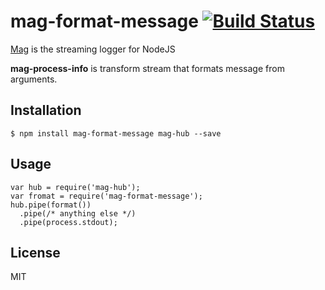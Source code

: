 # mag-format-message [![Build Status](https://travis-ci.org/mahnunchik/mag-format-message.svg)](https://travis-ci.org/mahnunchik/mag-format-message)

[Mag](https://github.com/mahnunchik/mag) is the streaming logger for NodeJS

**mag-process-info** is transform stream that formats message from arguments.

## Installation

```
$ npm install mag-format-message mag-hub --save
```

## Usage

```
var hub = require('mag-hub');
var fromat = require('mag-format-message');
hub.pipe(format())
  .pipe(/* anything else */)
  .pipe(process.stdout);
```

## License

MIT
